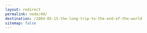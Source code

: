 ```yaml
---
layout: redirect
permalink: node/49/
destination: /2004-05-15-the-long-trip-to-the-end-of-the-world
sitemap: false
---
```

